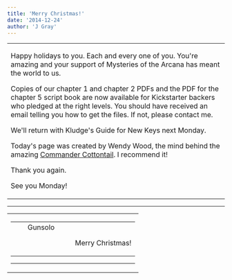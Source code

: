 ```yaml
---
title: 'Merry Christmas!'
date: '2014-12-24'
author: 'J Gray'
---
```


<div>
<!-- Main content here -->
<table border="0" class="post"><tbody><tr><td>
   
   <div class="post_body">
       <p>Happy holidays to you. Each and every one of you. You're amazing and your support of Mysteries of the Arcana has meant the world to us.</p><p>Copies of our chapter 1 and chapter 2 PDFs and the PDF for the chapter 5 script book are now available for Kickstarter backers who pledged at the right levels. You should have received an email telling you how to get the files. If not, please contact me.</p><p>We'll return with Kludge's Guide for New Keys next Monday.</p><p>Today's page was created by Wendy Wood, the mind behind the amazing <a href="http://commandercottontail.com/" target="_blank">Commander Cottontail</a>. I recommend it!</p><p>Thank you again.</p><p>See you Monday!</p>
   </div>
   </td></tr>
   </tbody></table><hr><table style="width:100%; border:0;" class="comment_table"><tbody><tr><td width="100%"><a name=""> </a><div style="width:100%;" class="comment"><table border="0" width="100%"><tbody><tr><td align="center" valign="top" width="125">
<span class="comment_title"><center>Gunsolo<br></center><a name="1871">&nbsp;</a></span><br>
<center><img src="https://www.gravatar.com/avatar.php?gravatar_id=a94f16ab08c7abb74820e668722a5ffc&amp;default=http%3A%2F%2Fmysteriesofthearcana.com%2Ftemplates%2Fmain%2Fimages%2Favatar.gif&amp;size=80&amp;rating=g" border="0" alt=""></center>
</td>
<td valign="top">


<p class="comment_text"> </p><p class="comment_text"><br> Merry Christmas!<br></p>
 

</td></tr></tbody></table>
<hr></div></td></tr></tbody></table>
<!-- End main content -->
              </div>
